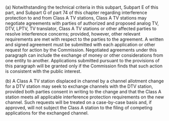 (a) Notwithstanding the technical criteria in this subpart, Subpart E of this part, and Subpart G of part 74 of this chapter regarding interference protection to and from Class A TV stations, Class A TV stations may negotiate agreements with parties of authorized and proposed analog TV, DTV, LPTV, TV translator, Class A TV stations or other affected parties to resolve interference concerns; provided, however, other relevant requirements are met with respect to the parties to the agreement. A written and signed agreement must be submitted with each application or other request for action by the Commission. Negotiated agreements under this paragraph can include the exchange of money or other considerations from one entity to another. Applications submitted pursuant to the provisions of this paragraph will be granted only if the Commission finds that such action is consistent with the public interest.

(b) A Class A TV station displaced in channel by a channel allotment change for a DTV station may seek to exchange channels with the DTV station, provided both parties consent in writing to the change and that the Class A station meets all applicable interference protection requirements on the new channel. Such requests will be treated on a case-by-case basis and, if approved, will not subject the Class A station to the filing of competing applications for the exchanged channel.

